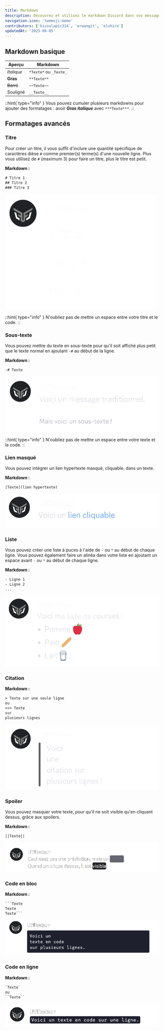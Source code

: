 ```yaml
---
title: Markdown
description: Découvrez et utilisez le markdown Discord dans vos messages.
navigation.icon: 'twemoji:memo'
contributors: ['kicoulapic314', 'erwangit', 'elvhira']
updatedAt: '2025-06-05'
---
```


## Markdown basique

| **Aperçu** | **Markdown** |
|------------|--------------|
| *Italique* | `*Texte*` ou `_Texte_` |
| **Gras** | `**Texte**` |
| ~~Barré~~ | `~~Texte~~` |
| Souligné | `__Texte__` |

::hint{ type="info" }
  Vous pouvez cumuler plusieurs markdowns pour ajouter des formatages : avoir ***Gras italique*** avec `***Texte***`.
::

## Formatages avancés

### Titre

Pour créer un titre, il vous suffit d'inclure une quantité spécifique de caractères dièse `#` comme premier(s) terme(s) d'une nouvelle ligne.
Plus vous utilisez de `#` (maximum 3) pour faire un titre, plus le titre est petit.

**Markdown :**
```
# Titre 1
## Titre 2
### Titre 3
```
![Aperçu des titres](../assets/markdown/titre.png)

::hint{ type="info" }
  N'oubliez pas de mettre un espace entre votre titre et le code.
::

### Sous-texte

Vous pouvez mettre du texte en sous-texte pour qu'il soit affiché plus petit que le texte normal en ajoutant `-#` au début de la ligne.

**Markdown :**
```
-# Texte
```
![Aperçu d'un sous-texte](../assets/markdown/soustexte.png)

::hint{ type="info" }
  N'oubliez pas de mettre un espace entre votre texte et le code.
::

### Lien masqué

Vous pouvez intégrer un lien hypertexte masqué, cliquable, dans un texte.

**Markdown :**
```
[Texte](lien hypertexte)
```
![Aperçu d'un lien masqué](../assets/markdown/lien_masque.png)

### Liste

Vous pouvez créer une liste à puces à l'aide de `-` ou `*` au début de chaque ligne.
Vous pouvez également faire un alinéa dans votre liste en ajoutant un espace avant `-` ou `*` au début de chaque ligne.

**Markdown :**
```
- Ligne 1
- Ligne 2
...
```
![Aperçu d'une liste](../assets/markdown/liste.png)

### Citation

**Markdown :**
```
> Texte sur une seule ligne
ou
>>> Texte
sur
plusieurs lignes
```
![Aperçu d'une citation](../assets/markdown/citation.png)

### Spoiler

Vous pouvez masquer votre texte, pour qu'il ne soit visible qu'en cliquant dessus, grâce aux spoilers.

**Markdown :**
```
||Texte||
```
![Aperçu d'un spoiler](../assets/markdown/spoiler.png)

### Code en bloc

**Markdown :**
```
```Texte
Texte
Texte```
```
![Aperçu d'un code en bloc](../assets/markdown/code_block.png)

### Code en ligne
**Markdown :**
```
`Texte`
ou
``Texte``
```
![Aperçu d'un code en ligne](../assets/markdown/code_ligne.png)

